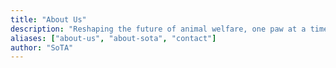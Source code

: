 ```yaml
---
title: "About Us"
description: "Reshaping the future of animal welfare, one paw at a time."
aliases: ["about-us", "about-sota", "contact"]
author: "SoTA"
---
```


